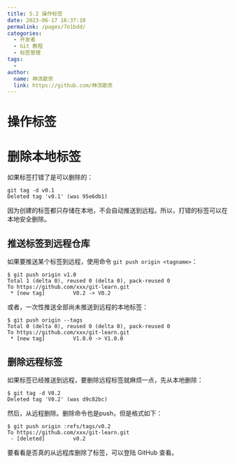 ```yaml
---
title: 5.2 操作标签
date: 2023-06-17 16:37:10
permalink: /pages/7e1bdd/
categories:
  - 开发者
  - Git 教程
  - 标签管理
tags:
  - 
author: 
  name: 神流歌奈
  link: https://github.com/神流歌奈
---
```

# 操作标签

# 删除本地标签

如果标签打错了是可以删除的：
```shell
git tag -d v0.1
Deleted tag 'v0.1' (was 95e6db1)
```
因为创建的标签都只存储在本地，不会自动推送到远程。所以，打错的标签可以在本地安全删除。
## 推送标签到远程仓库

如果要推送某个标签到远程，使用命令 `git push origin <tagname>`：
```shell
$ git push origin v1.0
Total 1 (delta 0), reused 0 (delta 0), pack-reused 0
To https://github.com/xxx/git-learn.git
 * [new tag]         V0.2 -> V0.2
```
或者，一次性推送全部尚未推送到远程的本地标签：
```shell
$ git push origin --tags
Total 0 (delta 0), reused 0 (delta 0), pack-reused 0
To https://github.com/xxx/git-learn.git
 * [new tag]         V1.0.0 -> V1.0.0
```
## 删除远程标签

如果标签已经推送到远程，要删除远程标签就麻烦一点，先从本地删除：
```shell
$ git tag -d V0.2
Deleted tag 'V0.2' (was d9c82bc)
```
然后，从远程删除。删除命令也是push，但是格式如下：
```shell
$ git push origin :refs/tags/v0.2
To https://github.com/xxx/git-learn.git
 - [deleted]         v0.2
```
要看看是否真的从远程库删除了标签，可以登陆 GitHub 查看。
